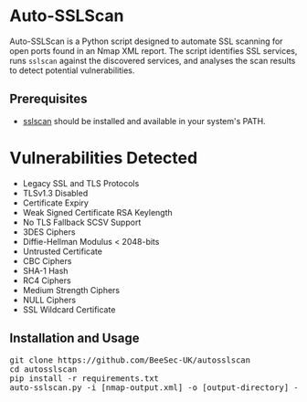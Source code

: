 # Auto-SSLScan
Auto-SSLScan is a Python script designed to automate SSL scanning for open ports found in an Nmap XML report. The script identifies SSL services, runs `sslscan` against the discovered services, and analyses the scan results to detect potential vulnerabilities.

## Prerequisites
- [sslscan](https://github.com/rbsec/sslscan) should be installed and available in your system's PATH.

# Vulnerabilities Detected
- Legacy SSL and TLS Protocols
- TLSv1.3 Disabled
- Certificate Expiry
- Weak Signed Certificate RSA Keylength
- No TLS Fallback SCSV Support
- 3DES Ciphers
- Diffie-Hellman Modulus < 2048-bits
- Untrusted Certificate
- CBC Ciphers
- SHA-1 Hash
- RC4 Ciphers
- Medium Strength Ciphers
- NULL Ciphers
- SSL Wildcard Certificate

## Installation and Usage
<pre>
git clone https://github.com/BeeSec-UK/autosslscan
cd autosslscan
pip install -r requirements.txt
auto-sslscan.py -i [nmap-output.xml] -o [output-directory] -t [num-threads]
</pre>
